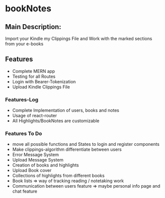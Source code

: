 # bookNotes
## Main Description:
Import your Kindle my Clippings File and Work with the marked sections from your e-books
## Features
- Complete MERN app
- Testing for all Routes
- Login with Bearer-Tokenization
- Upload Kindle Clippings File
### Features-Log
- Complete Implementation of users, books and notes
- Usage of react-router
- All Highlights/BookNotes are customizable
### Features To Do
- move all possible functions and States to login and register components
- Make clippings-algorithm differentiate between users
- Error Message System
- Upload Message System
- Creation of books and highlights
- Upload Book cover
- Collections of highlights from different books
- Book lists => way of tracking reading / notetaking work
- Communication between users feature => maybe personal info page and chat feature